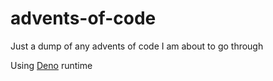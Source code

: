 # advents-of-code

Just a dump of any advents of code I am about to go through

Using [Deno](deno.land) runtime
